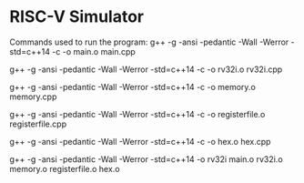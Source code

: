# RISC-V Simulator

Commands used to run the program:
g++ -g -ansi -pedantic -Wall -Werror -std=c++14 -c -o main.o main.cpp

g++ -g -ansi -pedantic -Wall -Werror -std=c++14 -c -o rv32i.o rv32i.cpp

g++ -g -ansi -pedantic -Wall -Werror -std=c++14 -c -o memory.o memory.cpp

g++ -g -ansi -pedantic -Wall -Werror -std=c++14 -c -o registerfile.o registerfile.cpp

g++ -g -ansi -pedantic -Wall -Werror -std=c++14 -c -o hex.o hex.cpp

g++ -g -ansi -pedantic -Wall -Werror -std=c++14 -o rv32i main.o rv32i.o memory.o registerfile.o hex.o
